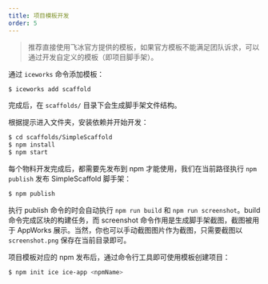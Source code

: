```yaml
---
title: 项目模板开发
order: 5
---
```


> 推荐直接使用飞冰官方提供的模板，如果官方模板不能满足团队诉求，可以通过开发自定义的模板（即项目脚手架）。

通过 `iceworks` 命令添加模板：

```bash
$ iceworks add scaffold
```

完成后，在 `scaffolds/` 目录下会生成脚手架文件结构。

根据提示进入文件夹，安装依赖并开始开发：

```bash
$ cd scaffolds/SimpleScaffold
$ npm install
$ npm start
```

每个物料开发完成后，都需要先发布到 npm 才能使用，我们在当前路径执行 `npm publish` 发布 SimpleScaffold 脚手架：

```bash
$ npm publish
```

执行 publish 命令的时会自动执行 `npm run build` 和 `npm run screenshot`。build 命令完成区块的构建任务，而 screenshot 命令作用是生成脚手架截图，截图被用于 AppWorks 展示。当然，你也可以手动截图图片作为截图，只需要截图以 `screenshot.png` 保存在当前目录即可。

项目模板对应的 npm 发布后，通过命令行工具即可使用模板创建项目：

```bash
$ npm init ice ice-app <npmName>
```
